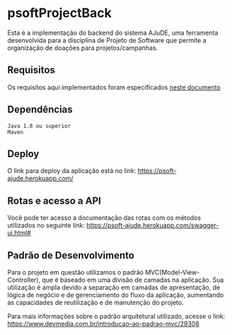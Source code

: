 # psoftProjectBack

Esta é a implementação do backend do sistema AJuDE, uma ferramenta desenvolvida para a disciplina de Projeto de Software que permite a organização de doações para projetos/campanhas. 

## Requisitos

Os requisitos aqui implementados foram especificados [neste documento](https://docs.google.com/document/d/1h5WhnOhvyRmIbj_obhWK5XmoJgK35lVWPM2UwwMOT_Y/preview)

## Dependências
```
Java 1.8 ou superior
Maven
```
## Deploy
O link para deploy da aplicação está no link: https://psoft-ajude.herokuapp.com/

## Rotas e acesso a API

Você pode ter acesso a documentação das rotas com os métodos utilizados no seguinte link: https://psoft-ajude.herokuapp.com/swagger-ui.html# 

## Padrão de Desenvolvimento

Para o projeto em questão utilizamos o padrão MVC(Model-View-Controller), que é baseado em uma divisão de camadas na aplicação. Sua utilização é ampla devido a separação em camadas de apresentação, de lógica de negócio e de gerenciamento do fluxo da aplicação, aumentando as capacidades de reutilização e de manutenção do projeto. 

Para mais informações sobre o padrão arquitetural utilizado, acesse o link: https://www.devmedia.com.br/introducao-ao-padrao-mvc/29308
